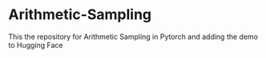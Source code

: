 # Arithmetic-Sampling
This the repository for Arithmetic Sampling in Pytorch and adding the demo to Hugging Face
